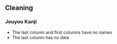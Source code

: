 ## Cleaning
### Jouyou Kanji
- The last column and first columns have no names
- The last column has no data
